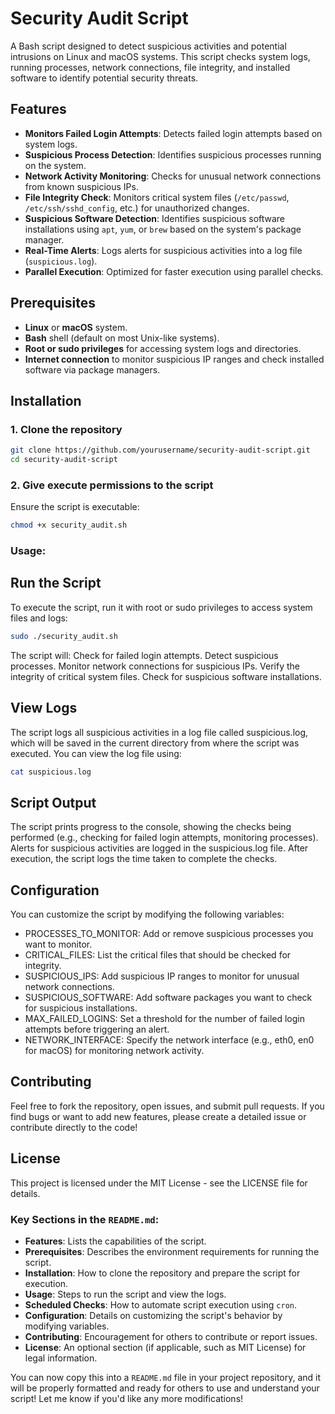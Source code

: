 # Security Audit Script

A Bash script designed to detect suspicious activities and potential intrusions on Linux and macOS systems. This script checks system logs, running processes, network connections, file integrity, and installed software to identify potential security threats.

## Features

- **Monitors Failed Login Attempts**: Detects failed login attempts based on system logs.
- **Suspicious Process Detection**: Identifies suspicious processes running on the system.
- **Network Activity Monitoring**: Checks for unusual network connections from known suspicious IPs.
- **File Integrity Check**: Monitors critical system files (`/etc/passwd`, `/etc/ssh/sshd_config`, etc.) for unauthorized changes.
- **Suspicious Software Detection**: Identifies suspicious software installations using `apt`, `yum`, or `brew` based on the system's package manager.
- **Real-Time Alerts**: Logs alerts for suspicious activities into a log file (`suspicious.log`).
- **Parallel Execution**: Optimized for faster execution using parallel checks.

## Prerequisites

- **Linux** or **macOS** system.
- **Bash** shell (default on most Unix-like systems).
- **Root or sudo privileges** for accessing system logs and directories.
- **Internet connection** to monitor suspicious IP ranges and check installed software via package managers.

## Installation

### 1. Clone the repository

```bash
git clone https://github.com/yourusername/security-audit-script.git
cd security-audit-script
```

### 2. Give execute permissions to the script
Ensure the script is executable:

```bash
chmod +x security_audit.sh
```

### Usage:
## Run the Script
To execute the script, run it with root or sudo privileges to access system files and logs:
```bash
sudo ./security_audit.sh
```

The script will:
Check for failed login attempts.
Detect suspicious processes.
Monitor network connections for suspicious IPs.
Verify the integrity of critical system files.
Check for suspicious software installations.


## View Logs
The script logs all suspicious activities in a log file called suspicious.log, which will be saved in the current directory from where the script was executed. You can view the log file using:
```bash
cat suspicious.log
```

## Script Output
The script prints progress to the console, showing the checks being performed (e.g., checking for failed login attempts, monitoring processes).
Alerts for suspicious activities are logged in the suspicious.log file.
After execution, the script logs the time taken to complete the checks.


## Configuration
You can customize the script by modifying the following variables:

- PROCESSES_TO_MONITOR: Add or remove suspicious processes you want to monitor.
- CRITICAL_FILES: List the critical files that should be checked for integrity.
- SUSPICIOUS_IPS: Add suspicious IP ranges to monitor for unusual network connections.
- SUSPICIOUS_SOFTWARE: Add software packages you want to check for suspicious installations.
- MAX_FAILED_LOGINS: Set a threshold for the number of failed login attempts before triggering an alert.
- NETWORK_INTERFACE: Specify the network interface (e.g., eth0, en0 for macOS) for monitoring network activity.


## Contributing
Feel free to fork the repository, open issues, and submit pull requests. If you find bugs or want to add new features, please create a detailed issue or contribute directly to the code!

## License
This project is licensed under the MIT License - see the LICENSE file for details.



### Key Sections in the `README.md`:

- **Features**: Lists the capabilities of the script.
- **Prerequisites**: Describes the environment requirements for running the script.
- **Installation**: How to clone the repository and prepare the script for execution.
- **Usage**: Steps to run the script and view the logs.
- **Scheduled Checks**: How to automate script execution using `cron`.
- **Configuration**: Details on customizing the script's behavior by modifying variables.
- **Contributing**: Encouragement for others to contribute or report issues.
- **License**: An optional section (if applicable, such as MIT License) for legal information.

You can now copy this into a `README.md` file in your project repository, and it will be properly formatted and ready for others to use and understand your script! Let me know if you'd like any more modifications!
